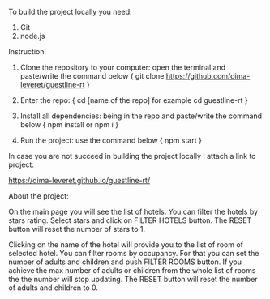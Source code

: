 To build the project locally you need:
1. Git 
2. node.js

Instruction:

1. Clone the repository to your computer:
    open the terminal and paste/write the command below
{
    git clone https://github.com/dima-leveret/guestline-rt
}

2. Enter the repo:
{
    cd [name of the repo]
    for example
    cd guestline-rt
}

3. Install all dependencies:
    being in the repo and paste/write the command below
{
    npm install
    or
    npm i
}

4. Run the project:
    use the command below
{
    npm start
}

In case you are not succeed in building the project locally I attach a link to project:

https://dima-leveret.github.io/guestline-rt/


About the project:

On the main page you will see the list of hotels.
You can filter the hotels by stars rating. Select stars and click on FILTER HOTELS button.
The RESET button will reset the number of stars to 1.

Clicking on the name of the hotel will provide you to the list of room of selected hotel.
You can filter rooms by occupancy. For that you can set the  number of adults and children and push FILTER ROOMS button.
If you achieve the max number of adults or children from the whole list of rooms the the number will stop updating.
The RESET button will reset the number of adults and children to 0.